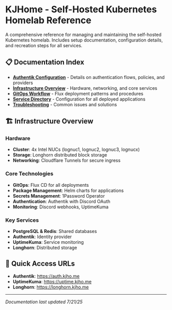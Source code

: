 # KJHome - Self-Hosted Kubernetes Homelab Reference

A comprehensive reference for managing and maintaining the self-hosted Kubernetes homelab. Includes setup documentation, configuration details, and recreation steps for all services.

## 📋 Documentation Index

- [**Authentik Configuration**](Authentik-Configuration) - Details on authentication flows, policies, and providers
- [**Infrastructure Overview**](Infrastructure-Overview) - Hardware, networking, and core services
- [**GitOps Workflow**](GitOps-Workflow) - Flux deployment patterns and procedures
- [**Service Directory**](Service-Directory) - Configuration for all deployed applications
- [**Troubleshooting**](Troubleshooting) - Common issues and solutions

## 🏗️ Infrastructure Overview

### Hardware
- **Cluster**: 4x Intel NUCs (lognuc1, lognuc2, lognuc3, lognucx)
- **Storage**: Longhorn distributed block storage
- **Networking**: Cloudflare Tunnels for secure ingress

### Core Technologies
- **GitOps**: Flux CD for all deployments
- **Package Management**: Helm charts for applications
- **Secrets Management**: 1Password Operator
- **Authentication**: Authentik with Discord OAuth
- **Monitoring**: Discord webhooks, UptimeKuma

### Key Services
- **PostgreSQL & Redis**: Shared databases
- **Authentik**: Identity provider
- **UptimeKuma**: Service monitoring
- **Longhorn**: Distributed storage

## 🔗 Quick Access URLs

- **Authentik**: https://auth.kjho.me
- **UptimeKuma**: https://uptime.kjho.me
- **Longhorn**: https://longhorn.kjho.me

---

*Documentation last updated 7/21/25*
